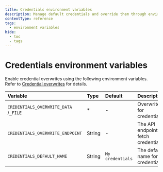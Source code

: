 ```yaml
---
title: Credentials environment variables
description: Manage default credentials and override them through environment variables your self-hosted n8n instance.
contentType: reference
tags:
  - environment variables
hide:
  - toc
  - tags
---
```


# Credentials environment variables

Enable credential overwrites using the following environment variables. Refer to [Credential overwrites](/embed/configuration/#credential-overwrites/) for details.

| Variable | Type  | Default  | Description |
| :------- | :---- | :------- | :---------- |
| `CREDENTIALS_OVERWRITE_DATA`<br>/`_FILE` | * | - | Overwrites for credentials. |
| `CREDENTIALS_OVERWRITE_ENDPOINT` | String | - | The API endpoint to fetch credentials. |
| `CREDENTIALS_DEFAULT_NAME` | String | `My credentials` | The default name for credentials. |
